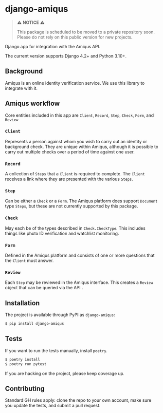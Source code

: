 # django-amiqus

> ⚠️ **NOTICE** ⚠️
>
> This package is scheduled to be moved to a private repository soon. Please do not rely on this
> public version for new projects.

Django app for integration with the Amiqus API.

The current version supports Django 4.2+ and Python 3.10+.

## Background

Amiqus is an online identity verification service. We use this library to integrate with it.

## Amiqus workflow

Core entities included in this app are `Client`, `Record`, `Step`, `Check`, `Form`, and `Review`

### `Client`

Represents a person against whom you wish to carry out an identity or background check. They are
unique within Amiqus, although it is possible to carry out multiple checks over a period of time
against one user.

### `Record`

A collection of `Steps` that a `Client` is required to complete. The `Client` receives a link where
they are presented with the various `Steps`.

### `Step`

Can be either a `Check` or a `Form`. The Amiqus platform does support `Document` type `Steps`, but
these are not currently supported by this package.

### `Check`

May each be of the types described in `Check.CheckType`. This includes things like photo ID
verification and watchlist monitoring.

### `Form`

Defined in the Amiqus platform and consists of one or more questions that the `Client` must answer.

### `Review`

Each `Step` may be reviewed in the Amiqus interface. This creates a `Review` object that can be
queried via the API .

## Installation

The project is available through PyPI as `django-amiqus`:

```bash
$ pip install django-amiqus
```

## Tests

If you want to run the tests manually, install `poetry`.

```bash
$ poetry install
$ poetry run pytest
```

If you are hacking on the project, please keep coverage up.

## Contributing

Standard GH rules apply: clone the repo to your own account, make sure you update the tests, and
submit a pull request.
